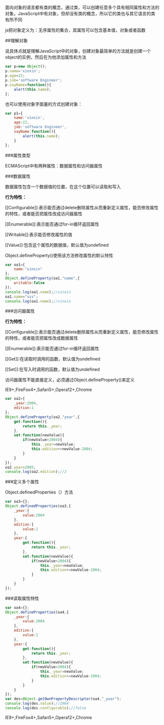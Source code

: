 ##

面向对象的语言都有类的概念，通过类，可以创建任意多个具有相同属性和方法的对象，JavaScript中有对象，但却没有类的概念，所以它的类也与其它语言的类有所不同

js把对象定义为：无序属性的集合，其属性可以包含基本值，对象或者函数

##理解对象

说具体点就是理解JavaScript中的对象，创建对象最简单的方法就是创建一个object的实例，然后在为他添加属性和方法

```javascript
var p=new Object();
p.name='xinxin';
p.age=22;
p.job='software Engineer';
p.sayName=function(){
	alert(this.name);
};
```

也可以使用对象字面量的方式创建对象：

```javascript
var p1={
	name:'xinxin',
	age:22,
	job:'software Engineer',
	sayName:function(){
		alert(this.name);
	}
};
```

###属性类型

ECMAScript中有两种属性：数据属性和访问器属性

###数据属性

数据属性包含一个数据值的位置，在这个位置可以读取和写入

**行为特性：**

[[Configurable]]:表示能否通过delete删除属性从而重新定义属性，能否修改属性的特性，或者能否把属性改成访问器属性

[[Enumerable]]:表示能否通过for-in循环返回属性

[[Writable]]:表示能否修改属性的值

[[Value]]:包含这个属性的数据值，默认值为undefined

Object.defineProperty()使用该方法修改属性的默认特性

```javascript
var oa1={
	name:"xinxin"
};
Object.defineProperty(oa1,"name",{
	writable:false
});
console.log(oa1.name);//xinxin
oa1.name="sss";
console.log(oa1.name);//xinxin
```

###访问器属性

**行为特性：**

[[Configurable]]:表示能否通过delete删除属性从而重新定义属性，能否修改属性的特性，或者能否把属性改成数据属性

[[Enumerable]]:表示能否通过for-in循环返回属性

[[Get]]:在读取时调用的函数，默认值为undefined

[[Set]]:在写入时调用的函数，默认值为undefined

访问器属性不能直接定义，必须通过Object.defineProperty()来定义

IE9+,FireFox4+,Safari5+,Opera12+,Chrome

```javascript
var oa2={
	_year:2004,
	edition:1
};
Object.defineProperty(oa2,"year",{
	get:function(){
		return this._year;
	},
	set:function(newValue){
		if(newValue>2004){
			this._year=newValue;
			this.edition+=newValue-2004;
		}
	}
});
oa2.year=2005;
console.log(oa2.edition);//2
```

###定义多个属性

Object.definedProperties（）方法

```javascript
var oa3={};
Object.definedProperties(oa3,{
	_year:{
		value:2004
	},
	edition:{
		value:1
	},
	year:{
		get:function(){
			return this._year;
		},
		set:function(newValue){
			if(newValue>2004){
				this._year=newValue;
				this.edition+=newValue-2004;
			}
		}
	}
});
```

###读取属性特性

```javascript
var oa4={};
Object.defineProperties(oa4,{
	_year:{
		value:2004
	},
	edition:{
		value:1
	},
	year:{
		get:function(){
			return this._year;
		},
		set:function(newValue){
			if(newValue>2004){
				this._year=newValue;
				this.edition+=newValue-2004;
			}
		}
	}
});
var des=Object.getOwnPropertyDescriptor(oa4,"_year");
console.log(des.value);//2004
console.log(des.configurable);//false
```

IE9+,FireFox4+,Safari5+,Opera12+,Chrome